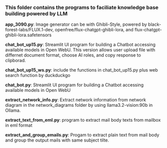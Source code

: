 ### This folder contains the programs to faciliate knowledge base building powered by LLM

**app_3090.py**: Image generator can be with Ghibli-Style, powered by
black-forest-labs/FLUX.1-dev,
openfree/flux-chatgpt-ghibli-lora, and
flux-chatgpt-ghibli-lora.safetensors 

**chat_bot_up15.py**: Streamlit UI program for building a Chatbot accessing available models in Open WebU. This version allows user upload file with differnet document format, choose AI roles, and copy response to clipborad.

**chat_bot_up15_ws.py**: include the functions in chat_bot_up15.py plus web search function by duckduckgo

**chat_bot.py**: Streamlit UI program for building a Chatbot accessing available models in Open WebU

**extract_network_info.py**: Extract network information from network diagram in the network_diagrams folder by using llama3.2-vision:90b in Ollama.

**extract_text_from_eml.py**: program to extract mail body texts from mailbox in eml format

**extract_and_group_emails.py**: Progam to extract plain text from mail body and group the output mails with same subject tilte. 

